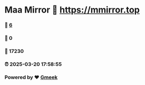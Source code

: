 # Maa Mirror :link: https://mmirror.top 
### :page_facing_up: [6](https://mmirror.top/tag.html) 
### :speech_balloon: 0 
### :hibiscus: 17230 
### :alarm_clock: 2025-03-20 17:58:55 
### Powered by :heart: [Gmeek](https://github.com/Meekdai/Gmeek)
